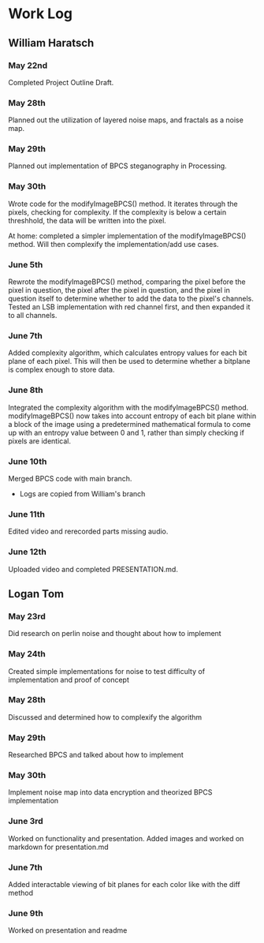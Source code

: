 # Work Log

## William Haratsch

### May 22nd

Completed Project Outline Draft.

### May 28th
Planned out the utilization of layered noise maps, and fractals as a noise map.

### May 29th
Planned out implementation of BPCS steganography in Processing.

### May 30th
Wrote code for the modifyImageBPCS() method. It iterates through the pixels, checking for complexity. If the complexity is below a certain threshhold, the data will be written into the pixel.

At home: completed a simpler implementation of the modifyImageBPCS() method. Will then complexify the implementation/add use cases.

### June 5th
Rewrote the modifyImageBPCS() method, comparing the pixel before the pixel in question, the pixel after the pixel in question, and the pixel in question itself to determine whether to add the data to the pixel's channels. Tested an LSB implementation with red channel first, and then expanded it to all channels.

### June 7th
Added complexity algorithm, which calculates entropy values for each bit plane of each pixel. This will then be used to determine whether a bitplane is complex enough to store data.

### June 8th
Integrated the complexity algorithm with the modifyImageBPCS() method. modifyImageBPCS() now takes into account entropy of each bit plane within a block of the image using a predetermined mathematical formula to come up with an entropy value between 0 and 1, rather than simply checking if pixels are identical. 

### June 10th
Merged BPCS code with main branch.

* Logs are copied from William's branch

### June 11th
Edited video and rerecorded parts missing audio.

### June 12th
Uploaded video and completed PRESENTATION.md.

## Logan Tom

### May 23rd

Did research on perlin noise and thought about how to implement

### May 24th

Created simple implementations for noise to test difficulty of implementation and proof of concept

### May 28th
Discussed and determined how to complexify the algorithm

### May 29th 
Researched BPCS and talked about how to implement

### May 30th
Implement noise map into data encryption and theorized BPCS implementation

### June 3rd
Worked on functionality and presentation. Added images and worked on markdown for presentation.md

### June 7th
Added interactable viewing of bit planes for each color like with the diff method

### June 9th 
Worked on presentation and readme
